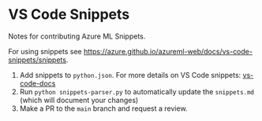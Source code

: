 # VS Code Snippets

Notes for contributing Azure ML Snippets.

For using snippets see https://azure.github.io/azureml-web/docs/vs-code-snippets/snippets.

1. Add snippets to `python.json`. For more details on VS Code snippets: [vs-code-docs](https://code.visualstudio.com/docs/editor/userdefinedsnippets)
2. Run `python snippets-parser.py` to automatically update the `snippets.md` (which will document your changes)
3. Make a PR to the `main` branch and request a review.
